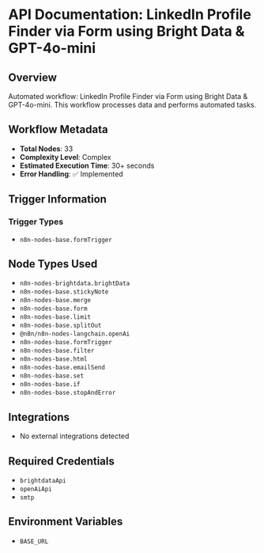 # API Documentation: LinkedIn Profile Finder via Form using Bright Data & GPT-4o-mini

## Overview
Automated workflow: LinkedIn Profile Finder via Form using Bright Data & GPT-4o-mini. This workflow processes data and performs automated tasks.

## Workflow Metadata
- **Total Nodes**: 33
- **Complexity Level**: Complex
- **Estimated Execution Time**: 30+ seconds
- **Error Handling**: ✅ Implemented

## Trigger Information
### Trigger Types
- `n8n-nodes-base.formTrigger`

## Node Types Used
- `n8n-nodes-brightdata.brightData`
- `n8n-nodes-base.stickyNote`
- `n8n-nodes-base.merge`
- `n8n-nodes-base.form`
- `n8n-nodes-base.limit`
- `n8n-nodes-base.splitOut`
- `@n8n/n8n-nodes-langchain.openAi`
- `n8n-nodes-base.formTrigger`
- `n8n-nodes-base.filter`
- `n8n-nodes-base.html`
- `n8n-nodes-base.emailSend`
- `n8n-nodes-base.set`
- `n8n-nodes-base.if`
- `n8n-nodes-base.stopAndError`

## Integrations
- No external integrations detected

## Required Credentials
- `brightdataApi`
- `openAiApi`
- `smtp`

## Environment Variables
- `BASE_URL`
